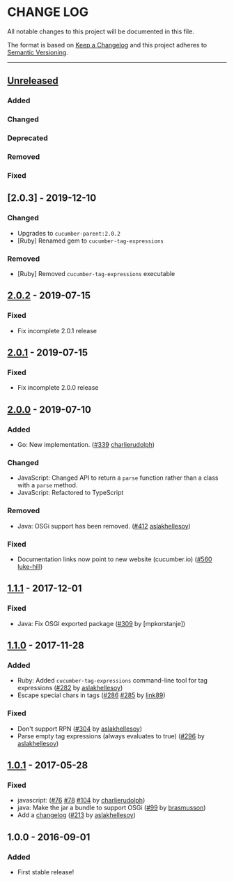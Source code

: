 # CHANGE LOG
All notable changes to this project will be documented in this file.

The format is based on [Keep a Changelog](http://keepachangelog.com/)
and this project adheres to [Semantic Versioning](http://semver.org/).

----
## [Unreleased]

### Added

### Changed

### Deprecated

### Removed

### Fixed

## [2.0.3] - 2019-12-10

### Changed

* Upgrades to `cucumber-parent:2.0.2`
* [Ruby] Renamed gem to `cucumber-tag-expressions`

### Removed

* [Ruby] Removed `cucumber-tag-expressions` executable

## [2.0.2] - 2019-07-15

### Fixed

* Fix incomplete 2.0.1 release 

## [2.0.1] - 2019-07-15

### Fixed

* Fix incomplete 2.0.0 release 

## [2.0.0] - 2019-07-10

### Added
* Go: New implementation.
  ([#339](https://github.com/cucumber/cucumber/pull/339)
   [charlierudolph])

### Changed
* JavaScript: Changed API to return a `parse` function rather than a class with a `parse` method.
* JavaScript: Refactored to TypeScript

### Removed
* Java: OSGi support has been removed.
  ([#412](https://github.com/cucumber/cucumber/issues/412)
   [aslakhellesoy])

### Fixed
* Documentation links now point to new website (cucumber.io)
  ([#560](https://github.com/cucumber/cucumber/issues/560)
   [luke-hill])

## [1.1.1] - 2017-12-01

### Fixed
* Java: Fix OSGI exported package
  ([#309](https://github.com/cucumber/cucumber/pull/309)
   by [mpkorstanje])

## [1.1.0] - 2017-11-28

### Added
* Ruby: Added `cucumber-tag-expressions` command-line tool for tag expressions
  ([#282](https://github.com/cucumber/cucumber/pull/282)
   by [aslakhellesoy])
* Escape special chars in tags
  ([#286](https://github.com/cucumber/cucumber/pull/286)
   [#285](https://github.com/cucumber/cucumber/issues/285)
   by [link89])

### Fixed
* Don't support RPN
  ([#304](https://github.com/cucumber/cucumber/issues/304)
   by [aslakhellesoy])
* Parse empty tag expressions (always evaluates to true)
  ([#296](https://github.com/cucumber/cucumber/issues/296)
   by [aslakhellesoy])

## [1.0.1] - 2017-05-28

### Fixed
* javascript:
  ([#76](https://github.com/cucumber/cucumber/pull/76)
   [#78](https://github.com/cucumber/cucumber/pull/78)
   [#104](https://github.com/cucumber/cucumber/issues/104)
   by [charlierudolph])
* java: Make the jar a bundle to support OSGi
  ([#99](https://github.com/cucumber/cucumber/pull/99)
    by [brasmusson])
* Add a [changelog](keepachangelog.com)
  ([#213](https://github.com/cucumber/cucumber/issues/213)
   by [aslakhellesoy])

## 1.0.0 - 2016-09-01

### Added

* First stable release!

<!-- Releases -->
[Unreleased]: https://github.com/cucumber/cucumber/compare/tag-expressions/v2.0.3...master
[2.0.2]: https://github.com/cucumber/cucumber/compare/tag-expressions/v2.0.3...tag-expressions/v2.0.2
[2.0.2]: https://github.com/cucumber/cucumber/compare/tag-expressions/v2.0.1...tag-expressions/v2.0.2
[2.0.2]: https://github.com/cucumber/cucumber/compare/tag-expressions/v2.0.3...tag-expressions/v2.0.2
[2.0.1]: https://github.com/cucumber/cucumber/compare/tag-expressions/v2.0.0...tag-expressions/v2.0.1
[2.0.0]: https://github.com/cucumber/cucumber/compare/tag-expressions-v1.1.1...tag-expressions/v2.0.0
[1.1.1]: https://github.com/cucumber/cucumber/compare/tag-expressions-v1.1.0...tag-expressions-v1.1.1
[1.1.0]: https://github.com/cucumber/cucumber/compare/tag-expressions-v1.0.1...tag-expressions-v1.1.0
[1.0.1]: https://github.com/cucumber/cucumber/releases/tag/tag-expressions-v1.0.1

<!-- Contributors -->
[aslakhellesoy]:    https://github.com/aslakhellesoy
[brasmusson]:       https://github.com/brasmusson
[charlierudolph]:   https://github.com/charlierudolph
[link89]:           https://github.com/link89
[luke-hill]:        https://github.com/luke-hill
